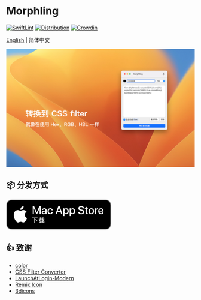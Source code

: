 # Morphling

[![SwiftLint](https://github.com/shensven/Morphling/actions/workflows/swiftlint.yml/badge.svg?branch=dev)](https://github.com/shensven/Morphling/actions/workflows/swiftlint.yml)
[![Distribution](https://github.com/shensven/Morphling/actions/workflows/distribution.yml/badge.svg?branch=main)](https://github.com/shensven/Morphling/actions/workflows/distribution.yml)
[![Crowdin](https://badges.crowdin.net/morphling/localized.svg)](https://crowdin.com/project/morphling)

[English](./README.md) | 简体中文

![Preview](./Resources/PressKit/Preview-zh-hans-1.jpg)

## 📦 分发方式

[![Mac App Store](./Resources/AppStoreBadges/Download_on_the_Mac_App_Store_Badge_CNSC_RGB_blk_092917.svg)](https://apps.apple.com/us/app/morphling/id1669993843)

## 👍 致谢

- [color](https://github.com/Qix-/color)
- [CSS Filter Converter](https://github.com/OvidijusParsiunas/css-filter-converter)
- [LaunchAtLogin-Modern](https://github.com/sindresorhus/LaunchAtLogin-Modern)
- [Remix Icon](https://github.com/Remix-Design/RemixIcon)
- [3dicons](https://3dicons.co/)
